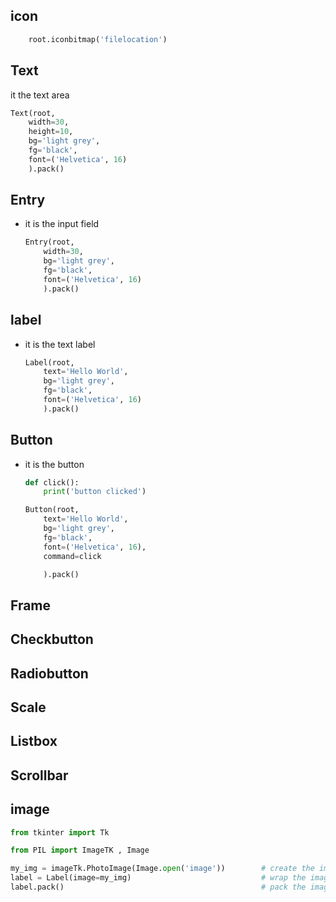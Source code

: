 

## icon 
```python
    root.iconbitmap('filelocation')
```

## Text 
 it the text area 

```python
Text(root, 
    width=30, 
    height=10, 
    bg='light grey', 
    fg='black', 
    font=('Helvetica', 16)
    ).pack()

```

## Entry
- it is the input field
    
    ```python
    Entry(root, 
        width=30, 
        bg='light grey', 
        fg='black', 
        font=('Helvetica', 16)
        ).pack()
    
    ```

## label 
- it is the text label 

    ```python
    Label(root, 
        text='Hello World', 
        bg='light grey', 
        fg='black', 
        font=('Helvetica', 16)
        ).pack()
    
    ```

## Button
- it is the button 

    ```python
    def click():
        print('button clicked')

    Button(root, 
        text='Hello World', 
        bg='light grey', 
        fg='black', 
        font=('Helvetica', 16), 
        command=click

        ).pack()
    
    ```

## Frame

## Checkbutton

## Radiobutton

## Scale

## Listbox

## Scrollbar

## image

```python
from tkinter import Tk  

from PIL import ImageTK , Image 

my_img = imageTk.PhotoImage(Image.open('image'))        # create the image
label = Label(image=my_img)                             # wrap the image
label.pack()                                            # pack the image 

```